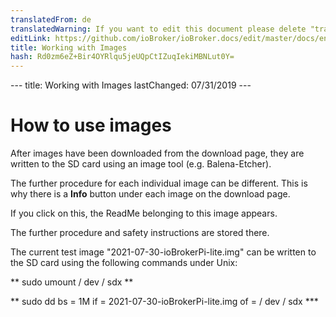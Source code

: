 ```yaml
---
translatedFrom: de
translatedWarning: If you want to edit this document please delete "translatedFrom" field, elsewise this document will be translated automatically again
editLink: https://github.com/ioBroker/ioBroker.docs/edit/master/docs/en/install/images.md
title: Working with Images
hash: Rd0zm6eZ+Bir4OYRlqu5jeUQpCtIZuqIekiMBNLut0Y=
---
```

--- title: Working with Images lastChanged: 07/31/2019 ---

# How to use images
After images have been downloaded from the download page, they are written to the SD card using an image tool (e.g. Balena-Etcher).

The further procedure for each individual image can be different.
This is why there is a **Info** button under each image on the download page.

If you click on this, the ReadMe belonging to this image appears.

The further procedure and safety instructions are stored there.

The current test image "2021-07-30-ioBrokerPi-lite.img" can be written to the SD card using the following commands under Unix:

** sudo umount / dev / sdx **

** sudo dd bs = 1M if = 2021-07-30-ioBrokerPi-lite.img of = / dev / sdx ***
